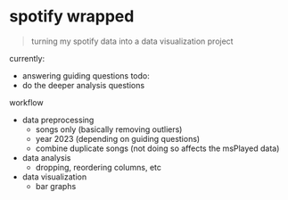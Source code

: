 # spotify wrapped
> turning my spotify data into a data visualization project

currently: 
- answering guiding questions 
todo: 
- do the deeper analysis questions

workflow
- data preprocessing
    - songs only (basically removing outliers)
    - year 2023 (depending on guiding questions)
    - combine duplicate songs (not doing so affects the msPlayed data)
- data analysis
    - dropping, reordering columns, etc
- data visualization
    - bar graphs
